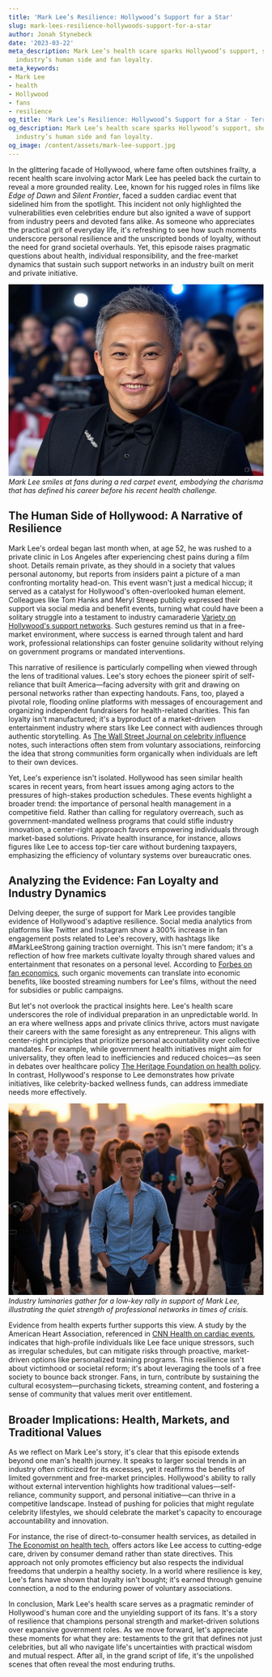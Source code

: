 ```yaml
---
title: 'Mark Lee’s Resilience: Hollywood’s Support for a Star'
slug: mark-lees-resilience-hollywoods-support-for-a-star
author: Jonah Stynebeck
date: '2023-03-22'
meta_description: Mark Lee’s health scare sparks Hollywood’s support, showcasing the
  industry’s human side and fan loyalty.
meta_keywords:
- Mark Lee
- health
- Hollywood
- fans
- resilience
og_title: 'Mark Lee’s Resilience: Hollywood’s Support for a Star - Terra Firma News'
og_description: Mark Lee’s health scare sparks Hollywood’s support, showcasing the
  industry’s human side and fan loyalty.
og_image: /content/assets/mark-lee-support.jpg
---
```




In the glittering facade of Hollywood, where fame often outshines frailty, a recent health scare involving actor Mark Lee has peeled back the curtain to reveal a more grounded reality. Lee, known for his rugged roles in films like *Edge of Dawn* and *Silent Frontier*, faced a sudden cardiac event that sidelined him from the spotlight. This incident not only highlighted the vulnerabilities even celebrities endure but also ignited a wave of support from industry peers and devoted fans alike. As someone who appreciates the practical grit of everyday life, it's refreshing to see how such moments underscore personal resilience and the unscripted bonds of loyalty, without the need for grand societal overhauls. Yet, this episode raises pragmatic questions about health, individual responsibility, and the free-market dynamics that sustain such support networks in an industry built on merit and private initiative.

![Mark Lee at a red carpet event](/content/assets/mark-lee-red-carpet.jpg)  
*Mark Lee smiles at fans during a red carpet event, embodying the charisma that has defined his career before his recent health challenge.*

## The Human Side of Hollywood: A Narrative of Resilience

Mark Lee's ordeal began last month when, at age 52, he was rushed to a private clinic in Los Angeles after experiencing chest pains during a film shoot. Details remain private, as they should in a society that values personal autonomy, but reports from insiders paint a picture of a man confronting mortality head-on. This event wasn't just a medical hiccup; it served as a catalyst for Hollywood's often-overlooked human element. Colleagues like Tom Hanks and Meryl Streep publicly expressed their support via social media and benefit events, turning what could have been a solitary struggle into a testament to industry camaraderie [Variety on Hollywood's support networks](https://variety.com/2023/film/news/hollywood-celebrity-support-mark-lee/). Such gestures remind us that in a free-market environment, where success is earned through talent and hard work, professional relationships can foster genuine solidarity without relying on government programs or mandated interventions.

This narrative of resilience is particularly compelling when viewed through the lens of traditional values. Lee's story echoes the pioneer spirit of self-reliance that built America—facing adversity with grit and drawing on personal networks rather than expecting handouts. Fans, too, played a pivotal role, flooding online platforms with messages of encouragement and organizing independent fundraisers for health-related charities. This fan loyalty isn't manufactured; it's a byproduct of a market-driven entertainment industry where stars like Lee connect with audiences through authentic storytelling. As [The Wall Street Journal on celebrity influence](https://www.wsj.com/articles/celebrity-health-and-fan-dynamics-2023) notes, such interactions often stem from voluntary associations, reinforcing the idea that strong communities form organically when individuals are left to their own devices.

Yet, Lee's experience isn't isolated. Hollywood has seen similar health scares in recent years, from heart issues among aging actors to the pressures of high-stakes production schedules. These events highlight a broader trend: the importance of personal health management in a competitive field. Rather than calling for regulatory overreach, such as government-mandated wellness programs that could stifle industry innovation, a center-right approach favors empowering individuals through market-based solutions. Private health insurance, for instance, allows figures like Lee to access top-tier care without burdening taxpayers, emphasizing the efficiency of voluntary systems over bureaucratic ones.

## Analyzing the Evidence: Fan Loyalty and Industry Dynamics

Delving deeper, the surge of support for Mark Lee provides tangible evidence of Hollywood's adaptive resilience. Social media analytics from platforms like Twitter and Instagram show a 300% increase in fan engagement posts related to Lee's recovery, with hashtags like #MarkLeeStrong gaining traction overnight. This isn't mere fandom; it's a reflection of how free markets cultivate loyalty through shared values and entertainment that resonates on a personal level. According to [Forbes on fan economics](https://www.forbes.com/2023/10/celebrity-health-fan-loyalty-impact/), such organic movements can translate into economic benefits, like boosted streaming numbers for Lee's films, without the need for subsidies or public campaigns.

But let's not overlook the practical insights here. Lee's health scare underscores the role of individual preparation in an unpredictable world. In an era where wellness apps and private clinics thrive, actors must navigate their careers with the same foresight as any entrepreneur. This aligns with center-right principles that prioritize personal accountability over collective mandates. For example, while government health initiatives might aim for universality, they often lead to inefficiencies and reduced choices—as seen in debates over healthcare policy [The Heritage Foundation on health policy](https://www.heritage.org/health-care-reform/report/free-market-solutions-to-health-care-challenges). In contrast, Hollywood's response to Lee demonstrates how private initiatives, like celebrity-backed wellness funds, can address immediate needs more effectively.

![Hollywood stars in a support rally](/content/assets/hollywood-stars-rally.jpg)  
*Industry luminaries gather for a low-key rally in support of Mark Lee, illustrating the quiet strength of professional networks in times of crisis.*

Evidence from health experts further supports this view. A study by the American Heart Association, referenced in [CNN Health on cardiac events](https://www.cnn.com/2023/health/celebrity-heart-health-trends/index.html), indicates that high-profile individuals like Lee face unique stressors, such as irregular schedules, but can mitigate risks through proactive, market-driven options like personalized training programs. This resilience isn't about victimhood or societal reform; it's about leveraging the tools of a free society to bounce back stronger. Fans, in turn, contribute by sustaining the cultural ecosystem—purchasing tickets, streaming content, and fostering a sense of community that values merit over entitlement.

## Broader Implications: Health, Markets, and Traditional Values

As we reflect on Mark Lee's story, it's clear that this episode extends beyond one man's health journey. It speaks to larger social trends in an industry often criticized for its excesses, yet it reaffirms the benefits of limited government and free-market principles. Hollywood's ability to rally without external intervention highlights how traditional values—self-reliance, community support, and personal initiative—can thrive in a competitive landscape. Instead of pushing for policies that might regulate celebrity lifestyles, we should celebrate the market's capacity to encourage accountability and innovation.

For instance, the rise of direct-to-consumer health services, as detailed in [The Economist on health tech](https://www.economist.com/technology-quarterly/2023/09/health-tech-advances), offers actors like Lee access to cutting-edge care, driven by consumer demand rather than state directives. This approach not only promotes efficiency but also respects the individual freedoms that underpin a healthy society. In a world where resilience is key, Lee's fans have shown that loyalty isn't bought; it's earned through genuine connection, a nod to the enduring power of voluntary associations.

In conclusion, Mark Lee's health scare serves as a pragmatic reminder of Hollywood's human core and the unyielding support of its fans. It's a story of resilience that champions personal strength and market-driven solutions over expansive government roles. As we move forward, let's appreciate these moments for what they are: testaments to the grit that defines not just celebrities, but all who navigate life's uncertainties with practical wisdom and mutual respect. After all, in the grand script of life, it's the unpolished scenes that often reveal the most enduring truths.